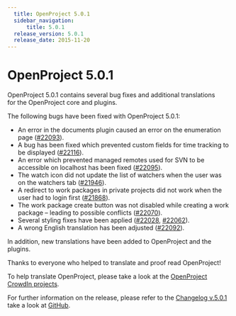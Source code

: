 ```yaml
---
  title: OpenProject 5.0.1
  sidebar_navigation:
      title: 5.0.1
  release_version: 5.0.1
  release_date: 2015-11-20
---
```



# OpenProject 5.0.1

OpenProject 5.0.1 contains several bug fixes and additional translations
for the OpenProject core and plugins.

The following bugs have been fixed with OpenProject 5.0.1:

  - An error in the documents plugin caused an error on the enumeration
    page
    ([\#22093](https://community.openproject.org/work_packages/22093/activity)).
  - A bug has been fixed which prevented custom fields for time tracking
    to be displayed
    ([\#22116](https://community.openproject.org/work_packages/22116/activity)).
  - An error which prevented managed remotes used for SVN to be
    accessible on localhost has been fixed
    ([\#22095](https://community.openproject.org/work_packages/22095/activity)).
  - The watch icon did not update the list of watchers when the user was
    on the watchers tab
    ([\#21946](https://community.openproject.org/work_packages/21946/activity)).
  - A redirect to work packages in private projects did not work when
    the user had to login first
    ([\#21868](https://community.openproject.org/work_packages/21868/activity)).
  - The work package create button was not disabled while creating a
    work package – leading to possible conflicts
    ([\#22070](https://community.openproject.org/work_packages/22070/activity)).
  - Several styling fixes have been applied
    ([\#22028](https://community.openproject.org/work_packages/22028/activity),
    [\#22062](https://community.openproject.org/work_packages/22062/activity)).
  - A wrong English translation has been adjusted
    ([\#22092](https://community.openproject.org/work_packages/22092/activity)).

In addition, new translations have been added to OpenProject and the
plugins.

Thanks to everyone who helped to translate and proof read OpenProject\!

To help translate OpenProject, please take a look at the [OpenProject
CrowdIn projects](https://crowdin.com/projects/opf).

For further information on the release, please refer to the [Changelog
v.5.0.1](https://community.openproject.org/versions/774) take a look at
[GitHub](https://github.com/opf/openproject/tree/v5.0.1).


